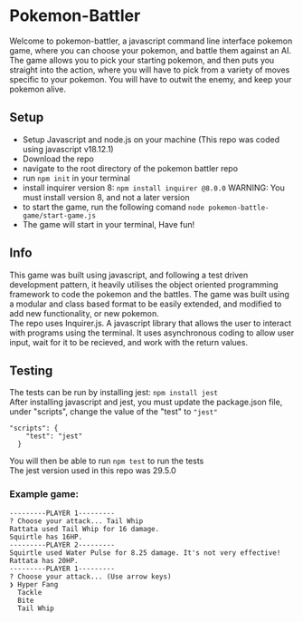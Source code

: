 # Pokemon-Battler
Welcome to pokemon-battler, a javascript command line interface pokemon game, where you can choose your pokemon, and battle them against an AI.
The game allows you to pick your starting pokemon, and then puts you straight into the action, where you will have to pick from a variety of moves specific to your pokemon. You will have to outwit the enemy, and keep your pokemon alive.
## Setup
- Setup Javascript and node.js on your machine (This repo was coded using javascript v18.12.1)
- Download the repo
- navigate to the root directory of the pokemon battler repo  
- run `npm init` in your terminal
- install inquirer version 8: `npm install inquirer @8.0.0` WARNING: You must install version 8, and not a later version
- to start the game, run the following comand `node pokemon-battle-game/start-game.js`
- The game will start in your terminal, Have fun!

## Info
This game was built using javascript, and following a test driven development pattern, it heavily utilises the object oriented programming framework to code the pokemon and the battles. The game was built using a modular and class based format to be easily extended, and modified to add new functionality, or new pokemon.  
The repo uses Inquirer.js. A javascript library that allows the user to interact with programs using the terminal. It uses asynchronous coding to allow user input, wait for it to be recieved, and work with the return values.

## Testing
The tests can be run by installing jest: `npm install jest`  
After installing javascript and jest, you must update the package.json file, under "scripts", change the value of the "test" to `"jest"`  
```
"scripts": {
    "test": "jest"
  }
```
You will then be able to run `npm test` to run the tests  
The jest version used in this repo was 29.5.0

### Example game:
```
---------PLAYER 1---------
? Choose your attack... Tail Whip
Rattata used Tail Whip for 16 damage. 
Squirtle has 16HP.
---------PLAYER 2---------
Squirtle used Water Pulse for 8.25 damage. It's not very effective!
Rattata has 20HP.
---------PLAYER 1---------
? Choose your attack... (Use arrow keys)
❯ Hyper Fang 
  Tackle 
  Bite 
  Tail Whip 
```